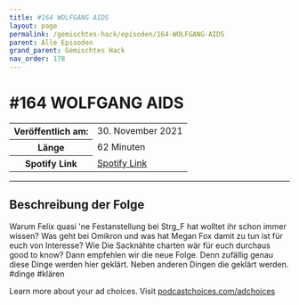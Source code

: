 ```yaml
---
title: #164 WOLFGANG AIDS
layout: page
permalink: /gemischtes-hack/episoden/164-WOLFGANG-AIDS
parent: Alle Episoden
grand_parent: Gemischtes Hack
nav_order: 178
---
```


# #164 WOLFGANG AIDS
<table class="resp-table dcf-table dcf-table-responsive dcf-table-bordered dcf-table-striped dcf-w-100%">
                    <tbody>
                        <tr>
                            <th scope="row">Veröffentlich am:</th>
                            <td data-label="Veröffentlich am:">30. November 2021</td>
                        </tr>
                        <tr>
                            <th scope="row">Länge </th>
                            <td data-label="Länge ">62 Minuten</td>
                        </tr><tr>
                                <th scope="row">Spotify Link</th>
                                <td data-label="Spotify Link"><a href="https://open.spotify.com/episode/4n7AKvB3aJO38THZA8jjDp">Spotify Link</a></td>
                            </tr></tbody>
                </table>

***

## Beschreibung der Folge

<div>
<p>Warum Felix quasi 'ne Festanstellung bei Strg_F hat wolltet ihr schon immer wissen? Was geht bei Omikron und was hat Megan Fox damit zu tun ist für euch von Interesse? Wie Die Sacknähte charten wär für euch durchaus good to know? Dann empfehlen wir die neue Folge. Denn zufällig genau diese Dinge werden hier geklärt. Neben anderen Dingen die geklärt werden. #dinge #klären</p><p> </p><p>Learn more about your ad choices. Visit <a href="https://podcastchoices.com/adchoices">podcastchoices.com/adchoices</a></p>  
</div>

